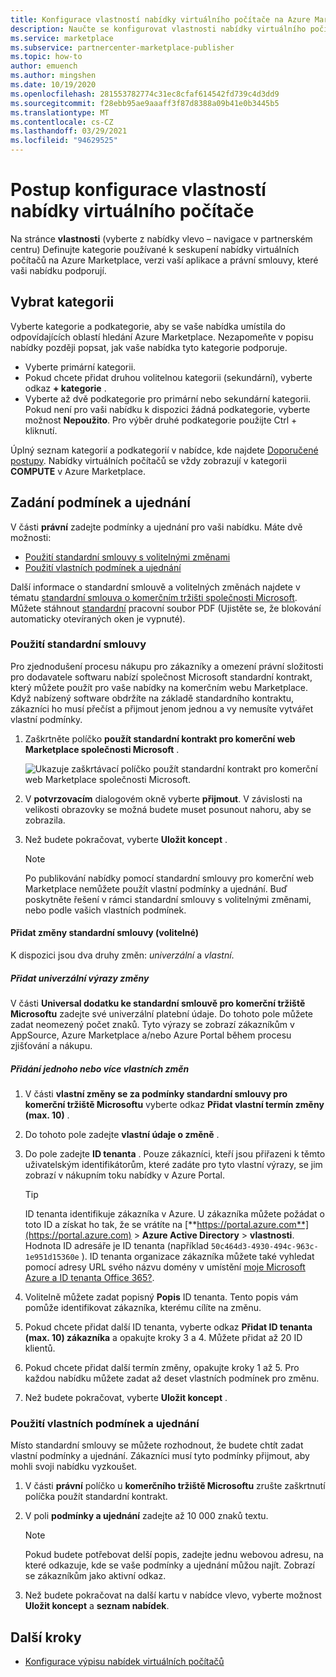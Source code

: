 ```yaml
---
title: Konfigurace vlastností nabídky virtuálního počítače na Azure Marketplace
description: Naučte se konfigurovat vlastnosti nabídky virtuálního počítače na Azure Marketplace.
ms.service: marketplace
ms.subservice: partnercenter-marketplace-publisher
ms.topic: how-to
author: emuench
ms.author: mingshen
ms.date: 10/19/2020
ms.openlocfilehash: 281553782774c31ec8cfaf614542fd739c4d3dd9
ms.sourcegitcommit: f28ebb95ae9aaaff3f87d8388a09b41e0b3445b5
ms.translationtype: MT
ms.contentlocale: cs-CZ
ms.lasthandoff: 03/29/2021
ms.locfileid: "94629525"
---
```

# <a name="how-to-configure-virtual-machine-offer-properties"></a>Postup konfigurace vlastností nabídky virtuálního počítače

Na stránce **vlastnosti** (vyberte z nabídky vlevo – navigace v partnerském centru) Definujte kategorie používané k seskupení nabídky virtuálních počítačů na Azure Marketplace, verzi vaší aplikace a právní smlouvy, které vaši nabídku podporují.

## <a name="select-a-category"></a>Vybrat kategorii

Vyberte kategorie a podkategorie, aby se vaše nabídka umístila do odpovídajících oblastí hledání Azure Marketplace. Nezapomeňte v popisu nabídky později popsat, jak vaše nabídka tyto kategorie podporuje.

- Vyberte primární kategorii.
- Pokud chcete přidat druhou volitelnou kategorii (sekundární), vyberte odkaz **+ kategorie** .
- Vyberte až dvě podkategorie pro primární nebo sekundární kategorii. Pokud není pro vaši nabídku k dispozici žádná podkategorie, vyberte možnost **Nepoužito**. Pro výběr druhé podkategorie použijte Ctrl + kliknutí.

Úplný seznam kategorií a podkategorií v nabídce, kde najdete [Doporučené postupy](gtm-offer-listing-best-practices.md). Nabídky virtuálních počítačů se vždy zobrazují v kategorii **COMPUTE** v Azure Marketplace.

## <a name="provide-terms-and-conditions"></a>Zadání podmínek a ujednání

V části **právní** zadejte podmínky a ujednání pro vaši nabídku. Máte dvě možnosti:

- [Použití standardní smlouvy s volitelnými změnami](#use-the-standard-contract)
- [Použití vlastních podmínek a ujednání](#use-your-own-terms-and-conditions)

Další informace o standardní smlouvě a volitelných změnách najdete v tématu [standardní smlouva o komerčním tržišti společnosti Microsoft](standard-contract.md). Můžete stáhnout [standardní](https://go.microsoft.com/fwlink/?linkid=2041178) pracovní soubor PDF (Ujistěte se, že blokování automaticky otevíraných oken je vypnuté).

### <a name="use-the-standard-contract"></a>Použití standardní smlouvy

Pro zjednodušení procesu nákupu pro zákazníky a omezení právní složitosti pro dodavatele softwaru nabízí společnost Microsoft standardní kontrakt, který můžete použít pro vaše nabídky na komerčním webu Marketplace. Když nabízený software obdržíte na základě standardního kontraktu, zákazníci ho musí přečíst a přijmout jenom jednou a vy nemusíte vytvářet vlastní podmínky.

1. Zaškrtněte políčko **použít standardní kontrakt pro komerční web Marketplace společnosti Microsoft** .

   ![Ukazuje zaškrtávací políčko použít standardní kontrakt pro komerční web Marketplace společnosti Microsoft.](partner-center-portal/media/use-standard-contract.png)

1. V **potvrzovacím** dialogovém okně vyberte **přijmout**. V závislosti na velikosti obrazovky se možná budete muset posunout nahoru, aby se zobrazila.
1. Než budete pokračovat, vyberte **Uložit koncept** .

   > [!NOTE]
   > Po publikování nabídky pomocí standardní smlouvy pro komerční web Marketplace nemůžete použít vlastní podmínky a ujednání. Buď poskytněte řešení v rámci standardní smlouvy s volitelnými změnami, nebo podle vašich vlastních podmínek.

#### <a name="add-amendments-to-the-standard-contract-optional"></a>Přidat změny standardní smlouvy (volitelné)

K dispozici jsou dva druhy změn: *univerzální* a *vlastní*.

##### <a name="add-universal-amendment-terms"></a>Přidat univerzální výrazy změny

V části **Universal dodatku ke standardní smlouvě pro komerční tržiště Microsoftu** zadejte své univerzální platební údaje. Do tohoto pole můžete zadat neomezený počet znaků. Tyto výrazy se zobrazí zákazníkům v AppSource, Azure Marketplace a/nebo Azure Portal během procesu zjišťování a nákupu.

##### <a name="add-one-or-more-custom-amendments"></a>Přidání jednoho nebo více vlastních změn

1. V části **vlastní změny se za podmínky standardní smlouvy pro komerční tržiště Microsoftu** vyberte odkaz **Přidat vlastní termín změny (max. 10)** .
2. Do tohoto pole zadejte **vlastní údaje o změně** .
3. Do pole zadejte **ID tenanta** . Pouze zákazníci, kteří jsou přiřazeni k těmto uživatelským identifikátorům, které zadáte pro tyto vlastní výrazy, se jim zobrazí v nákupním toku nabídky v Azure Portal.

   > [!TIP]
   > ID tenanta identifikuje zákazníka v Azure. U zákazníka můžete požádat o toto ID a získat ho tak, že se vrátíte na [**https://portal.azure.com**](https://portal.azure.com)  >  **Azure Active Directory**  >  **vlastnosti**. Hodnota ID adresáře je ID tenanta (například `50c464d3-4930-494c-963c-1e951d15360e` ). ID tenanta organizace zákazníka můžete také vyhledat pomocí adresy URL svého názvu domény v umístění [moje Microsoft Azure a ID tenanta Office 365?](https://www.whatismytenantid.com/).

4. Volitelně můžete zadat popisný **Popis** ID tenanta. Tento popis vám pomůže identifikovat zákazníka, kterému cílíte na změnu.
5. Pokud chcete přidat další ID tenanta, vyberte odkaz **Přidat ID tenanta (max. 10) zákazníka** a opakujte kroky 3 a 4. Můžete přidat až 20 ID klientů.
6. Pokud chcete přidat další termín změny, opakujte kroky 1 až 5. Pro každou nabídku můžete zadat až deset vlastních podmínek pro změnu.
7. Než budete pokračovat, vyberte **Uložit koncept** .

### <a name="use-your-own-terms-and-conditions"></a>Použití vlastních podmínek a ujednání

Místo standardní smlouvy se můžete rozhodnout, že budete chtít zadat vlastní podmínky a ujednání. Zákazníci musí tyto podmínky přijmout, aby mohli svoji nabídku vyzkoušet.

1. V části **právní** políčko u **komerčního tržiště Microsoftu** zrušte zaškrtnutí políčka použít standardní kontrakt.
1. V poli **podmínky a ujednání** zadejte až 10 000 znaků textu.

   > [!NOTE]
   > Pokud budete potřebovat delší popis, zadejte jednu webovou adresu, na které odkazuje, kde se vaše podmínky a ujednání můžou najít. Zobrazí se zákazníkům jako aktivní odkaz.

1. Než budete pokračovat na další kartu v nabídce vlevo, vyberte možnost **Uložit koncept** a **seznam nabídek**.

## <a name="next-steps"></a>Další kroky

- [Konfigurace výpisu nabídek virtuálních počítačů](azure-vm-create-listing.md)
